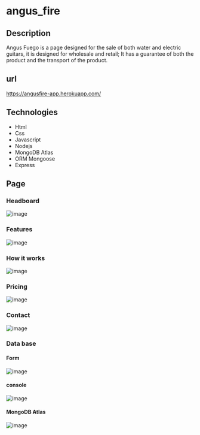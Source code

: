 # angus_fire

## Description

Angus Fuego is a page designed for the sale of both water and electric guitars, it is designed for wholesale and retail; It has a guarantee of both the product and the transport of the product.

## url
https://angusfire-app.herokuapp.com/

## Technologies
* Html
* Css
* Javascript
* Nodejs
* MongoDB Atlas
* ORM Mongoose
* Express

## Page
### Headboard
![image](https://user-images.githubusercontent.com/58452664/105558339-5eebbc00-5cdc-11eb-96a6-c3882d49e080.png)
### Features
![image](https://user-images.githubusercontent.com/58452664/105558420-86428900-5cdc-11eb-9aa7-dcf0e6e09ca5.png)
### How it works
![image](https://user-images.githubusercontent.com/58452664/105558476-a83c0b80-5cdc-11eb-90a1-60827fb4d900.png)
### Pricing
![image](https://user-images.githubusercontent.com/58452664/105558513-bdb13580-5cdc-11eb-9267-5a0f110c2394.png)
### Contact
![image](https://user-images.githubusercontent.com/58452664/105558558-d4f02300-5cdc-11eb-9cc5-8697aaa2258d.png)
### Data base
#### Form
![image](https://user-images.githubusercontent.com/58452664/105559346-e89c8900-5cde-11eb-948d-3ec61824506b.png)
#### console
![image](https://user-images.githubusercontent.com/58452664/105559374-fce08600-5cde-11eb-8611-e9c74fd24dc6.png)
#### MongoDB Atlas
![image](https://user-images.githubusercontent.com/58452664/105559395-0d90fc00-5cdf-11eb-9e4a-994c2fa6863c.png)


